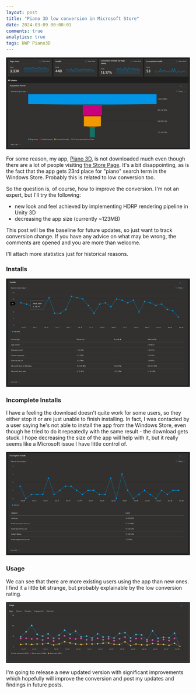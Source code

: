 ```yaml
---
layout: post
title: "Piano 3D low conversion in Microsoft Store"
date: 2024-03-09 00:00:01
comments: true
analytics: true
tags: UWP Piano3D
---
```


<img src='/public/images/2024/piano3dLowConversion/piano3dAcquisition.png' alt="a aquisition funnel graph of Piano 3D app on Windows"/>

For some reason, my app, [Piano 3D](https://piano3d.com), is not downloaded much even though there are a lot of people visiting [the Store Page](https://apps.microsoft.com/detail/9wzdncrdcwvn?hl=en-us). It's a bit disappointing, as is the fact that the app gets 23rd place for "piano" search term in the Windows Store. Probably this is related to low conversion too.

So the question is, of course, how to improve the conversion. I'm not an expert, but I'll try the following:

- new look and feel achieved by implementing HDRP rendering pipeline in Unity 3D
- decreasing the app size (currently ~123MB)

This post will be the baseline for future updates, so just want to track conversion change.
If you have any advice on what may be wrong, the comments are opened and you are more than welcome.

I'll attach more statistics just for historical reasons.
<br>

### Installs

<img src='/public/images/2024/piano3dLowConversion/piano3dInstalls.png' alt="a graph of Piano 3D isntalls"/>

### Incomplete Installs

I have a feeling the download doesn't quite work for some users, so they either stop it or are just unable to finish installing. In fact, I was contacted by a user saying he's not able to install the app from the Windows Store, even though he tried to do it repeatedly with the same result - the download gets stuck. I hope decreasing the size of the app will help with it, but it really seems like a Microsoft issue I have little control of.

<img src='/public/images/2024/piano3dLowConversion/piano3dIncompleteInstalls.png' alt="a graph of Piano 3D incomplete installs"/>

### Usage

We can see that there are more existing users using the app than new ones. I find it a little bit strange, but probably explainable by the low conversion rating.

<img src='/public/images/2024/piano3dLowConversion/piano3dUsage.png' alt="a graph of Piano 3D usage"/>

I'm going to release a new updated version with significant improvements which hopefully will improve the conversion and post my updates and findings in future posts.
